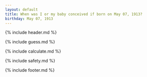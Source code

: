 ```yaml
---
layout: default
title: When was I or my baby conceived if born on May 07, 1913?
birthday: May 07, 1913
---
```


{% include header.md %}

{% include guess.md %}

{% include calculate.md %}

{% include safety.md %}

{% include footer.md %}



